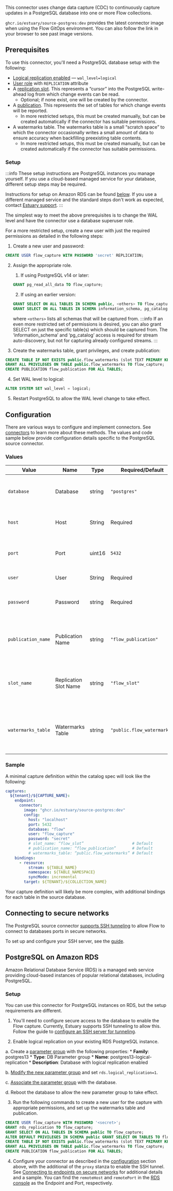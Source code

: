 This connector uses change data capture (CDC) to continuously capture updates in a PostgreSQL database into one or more Flow collections.

`ghcr.io/estuary/source-postgres:dev` provides the latest connector image when using the Flow GitOps environment. You can also follow the link in your browser to see past image versions.

## Prerequisites

To use this connector, you'll need a PostgreSQL database setup with the following:
* [Logical replication enabled](https://www.postgresql.org/docs/current/runtime-config-wal.html) — `wal_level=logical`
* [User role](https://www.postgresql.org/docs/current/sql-createrole.html) with `REPLICATION` attribute
* A [replication slot](https://www.postgresql.org/docs/current/warm-standby.html#STREAMING-REPLICATION-SLOTS). This represents a “cursor” into the PostgreSQL write-ahead log from which change events can be read.
    * Optional; if none exist, one will be created by the connector.
* A [publication](https://www.postgresql.org/docs/current/sql-createpublication.html). This represents the set of tables for which change events will be reported.
    * In more restricted setups, this must be created manually, but can be created automatically if the connector has suitable permissions.
* A watermarks table. The watermarks table is a small “scratch space” to which the connector occasionally writes a small amount of data to ensure accuracy when backfilling preexisting table contents.
    * In more restricted setups, this must be created manually, but can be created automatically if the connector has suitable permissions.


### Setup

:::info
These setup instructions are PostgreSQL instances you manage yourself. If you use a cloud-based managed service
for your database, different setup steps may be required.

Instructions for setup on Amazon RDS can be found [below](#setup-postgresql-on-amazon-rds). If you use a different managed service
and the standard steps don't work as expected,
contact [Estuary support](mailto:support@estuary.dev).
:::

The simplest way to meet the above prerequisites is to change the WAL level and have the connector use a database superuser role.

For a more restricted setup, create a new user with just the required permissions as detailed in the following steps:

1. Create a new user and password:
```sql
CREATE USER flow_capture WITH PASSWORD 'secret' REPLICATION;
```
2. Assign the appropriate role.
    1. If using PostgreSQL v14 or later:
    ```sql
    GRANT pg_read_all_data TO flow_capture;
    ```

    2. If using an earlier version:

    ```sql
    GRANT SELECT ON ALL TABLES IN SCHEMA public, <others> TO flow_capture;
    GRANT SELECT ON ALL TABLES IN SCHEMA information_schema, pg_catalog TO flow_capture;
    ```

    where `<others>` lists all schemas that will be captured from.
    :::info
    If an even more restricted set of permissions is desired, you can also grant SELECT on
    just the specific table(s) which should be captured from. The ‘information_schema’ and
    ‘pg_catalog’ access is required for stream auto-discovery, but not for capturing already
    configured streams.
    :::
3. Create the watermarks table, grant privileges, and create publication:

```sql
CREATE TABLE IF NOT EXISTS public.flow_watermarks (slot TEXT PRIMARY KEY, watermark TEXT);
GRANT ALL PRIVILEGES ON TABLE public.flow_watermarks TO flow_capture;
CREATE PUBLICATION flow_publication FOR ALL TABLES;
```
4. Set WAL level to logical:
```sql
ALTER SYSTEM SET wal_level = logical;
```
5. Restart PostgreSQL to allow the WAL level change to take effect.

## Configuration

There are various ways to configure and implement connectors. See [connectors](../../../concepts/connectors.md#using-connectors) to learn more about these methods. The values and code sample below provide configuration details specific to the PostgreSQL source connector.

### Values

| Value | Name | Type | Required/Default | Details |
|-------|------|------|---------| --------|
| `database` | Database | string | `"postgres"` | Logical database name to capture from. |
| `host` | Host | String | Required | Host name of the database to connect to. |
| `port` | Port | uint16 | `5432` | Port on which to connect to the database. |
| `user` | User | String | Required | Database user to use. |
| `password` | Password | string | Required | User password configured within the database. |
| `publication_name` | Publication Name | string | `"flow_publication"` | The name of the PostgreSQL publication to replicate from |
| `slot_name` | Replication Slot Name | string | `"flow_slot"` | The name of the PostgreSQL replication slot to replicate from |
| `watermarks_table` | Watermarks Table | string | `"public.flow_watermarks"` | The name of the table used for watermark writes during backfills |

### Sample

A minimal capture definition within the catalog spec will look like the following:

```yaml
captures:
  ${tenant}/${CAPTURE_NAME}:
    endpoint:
      connector:
        image: "ghcr.io/estuary/source-postgres:dev"
        config:
          host: "localhost"
          port: 5432
          database: "flow"
          user: "flow_capture"
          password: "secret"
          # slot_name: “flow_slot”                     # Default
          # publication_name: “flow_publication”       # Default
          # watermarks_table: “public.flow_watermarks” # Default
    bindings:
      - resource:
          stream: ${TABLE_NAME}
          namespace: ${TABLE_NAMESPACE}
          syncMode: incremental
        target: ${TENANT}/${COLLECTION_NAME}
```
Your capture definition will likely be more complex, with additional bindings for each table in the source database.

## Connecting to secure networks

The PostgreSQL source connector [supports SSH tunneling](../../../concepts/connectors.md#connecting-to-endpoints-on-secure-networks)
to allow Flow to connect to databases ports in secure networks.

To set up and configure your SSH server, see the [guide](../../../../guides/connect-network/).

## PostgreSQL on Amazon RDS

Amazon Relational Database Service (RDS) is a managed web service providing cloud-based instances
of popular relational databases, including PostgreSQL.

### Setup

You can use this connector for PostgreSQL instances on RDS, but the setup requirements are different.

1. You'll need to configure secure access to the database to enable the Flow capture.
  Currently, Estuary supports SSH tunneling to allow this.
  Follow the guide to [configure an SSH server for tunneling](../../../../guides/connect-network/).

2. Enable logical replication on your existing RDS PostgreSQL instance.

  a. Create a [parameter group](https://docs.aws.amazon.com/AmazonRDS/latest/UserGuide/USER_WorkingWithParamGroups.html)
  with the following properties:
    * **Family**: postgres13
    * **Type**: DB Parameter group
    * **Name**: postgres13-logical-replication
    * **Description**: Database with logical replication enabled

  b. [Modify the new parameter group](https://docs.aws.amazon.com/AmazonRDS/latest/UserGuide/USER_WorkingWithParamGroups.html#USER_WorkingWithParamGroups.Modifying) and set `rds.logical_replication=1`.

  c. [Associate the parameter group](https://docs.aws.amazon.com/AmazonRDS/latest/UserGuide/USER_WorkingWithParamGroups.html#USER_WorkingWithParamGroups.Associating) with the database.

  d. Reboot the database to allow the new parameter group to take effect.

3. Run the following commands to create a new user for the capture with appropriate permissions,
and set up the watermarks table and publication.
  ```sql
  CREATE USER flow_capture WITH PASSWORD '<secret>';
  GRANT rds_replication TO flow_capture;
  GRANT SELECT ON ALL TABLES IN SCHEMA public TO flow_capture;
  ALTER DEFAULT PRIVILEGES IN SCHEMA public GRANT SELECT ON TABLES TO flow_capture;
  CREATE TABLE IF NOT EXISTS public.flow_watermarks (slot TEXT PRIMARY KEY, watermark TEXT);
  GRANT ALL PRIVILEGES ON TABLE public.flow_watermarks TO flow_capture;
  CREATE PUBLICATION flow_publication FOR ALL TABLES;
  ```

4. Configure your connector as described in the [configuration](#configuration) section above,
with the additional of the `proxy` stanza to enable the SSH tunnel.
See [Connecting to endpoints on secure networks](../../../concepts/connectors.md#connecting-to-endpoints-on-secure-networks)
for additional details and a sample.
You can find the `remoteHost` and `remotePort` in the [RDS console](https://console.aws.amazon.com/rds/) as the Endpoint and Port, respectively.

